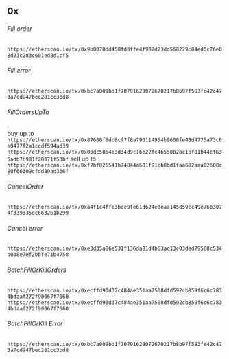 ## 0x
###### Fill order  
`https://etherscan.io/tx/0x9b0070dd458fd8ffe4f982d23dd568229c84ed5c76e08d23c283c601ed8d1cf5`

###### Fill error  
`https://etherscan.io/tx/0xbc7a009bd1f70791629072670217b8b97f583fe42c473a7cd947bec281cc3bd8`

###### FillOrdersUpTo
buy up to  
`https://etherscan.io/tx/0x87688f8dc8cf7f8a790114954b9606fe48d4775a73c6e0477f2a1ccdf594ad39`
`https://etherscan.io/tx/0x08dc5854e3d34d9c16e22fc46550b2bc1bf01b44cf635adb7b981f20871f53bf`
sell up to  
`https://etherscan.io/tx/0xf7bf825541b74844a681f91cb8bd1faa682aaa02608c80f66309cfdd80ad366f`

###### CancelOrder
`https://etherscan.io/tx/0xa4f1c4ffe3bee9fe61d624edeaa145d59cc49e76b3074f339335dc663261b299`

###### Cancel error
`https://etherscan.io/tx/0xe3d35a86e531f136da81d4b63ac13c03ded79568c534b0b8e7ef2bbfe71b4758`

###### BatchFillOrKillOrders
`https://etherscan.io/tx/0xecffd93d37c484ae351aa7508dfd592cb859f6c6c7834bdaaf272f90067f7060`
`https://etherscan.io/tx/0xecffd93d37c484ae351aa7508dfd592cb859f6c6c7834bdaaf272f90067f7060`

###### BatchFillOrKill Error
`https://etherscan.io/tx/0xbc7a009bd1f70791629072670217b8b97f583fe42c473a7cd947bec281cc3bd8`
